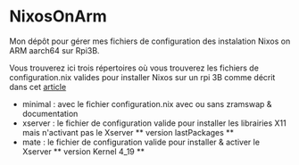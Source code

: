 # NixosOnArm
Mon dépôt pour gérer mes fichiers de configuration des instalation Nixos on ARM aarch64 sur Rpi3B.

Vous trouverez ici trois répertoires où vous trouverez les fichiers de configuration.nix valides pour installer Nixos sur un rpi 3B comme décrit dans cet [article](https://boizot.ch/#!nixos/OnArmAarch64.md)

* minimal : avec  le fichier configuration.nix  avec ou sans zramswap & documentation
* xserver : le fichier de configuration valide pour installer les librairies X11 mais n'activant pas le Xserver ** version lastPackages ** 
* mate : le fichier de configuration valide pour installer & activer le Xserver ** version Kernel 4_19 **

